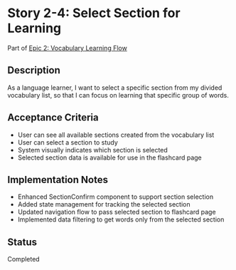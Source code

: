 # Story 2-4: Select Section for Learning

Part of [Epic 2: Vocabulary Learning Flow](../epic-2-vocabulary-learning-flow.md)

## Description

As a language learner, I want to select a specific section from my divided vocabulary list, so that I can focus on learning that specific group of words.

## Acceptance Criteria

- User can see all available sections created from the vocabulary list
- User can select a section to study
- System visually indicates which section is selected
- Selected section data is available for use in the flashcard page

## Implementation Notes

- Enhanced SectionConfirm component to support section selection
- Added state management for tracking the selected section
- Updated navigation flow to pass selected section to flashcard page
- Implemented data filtering to get words only from the selected section

## Status

Completed
